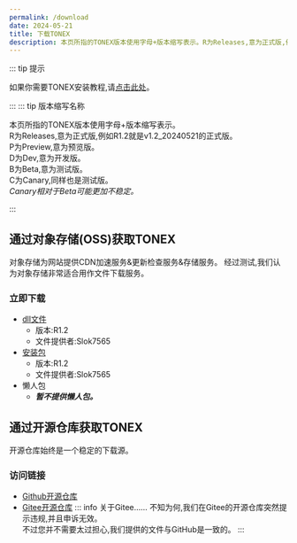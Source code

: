 ```yaml
---
permalink: /download
date: 2024-05-21
title: 下载TONEX
description: 本页所指的TONEX版本使用字母+版本缩写表示。R为Releases,意为正式版,例如R1.2就是v1.2_20240521的正式版。P为Preview,意为预览版。D为Dev,意为开发版。B为Beta,意为测试版。C为Canary,同样也是测试版。Canary相对于Beta可能更加不稳定。
---
```

::: tip 提示

如果你需要TONEX安装教程,请[点击此处](https://tonex.cc/tutorial)。

:::
::: tip 版本缩写名称

本页所指的TONEX版本使用字母+版本缩写表示。<br>
R为Releases,意为正式版,例如R1.2就是v1.2_20240521的正式版。<br>
P为Preview,意为预览版。<br>
D为Dev,意为开发版。<br>
B为Beta,意为测试版。<br>
C为Canary,同样也是测试版。<br>
*Canary相对于Beta可能更加不稳定。*

:::
## 通过对象存储(OSS)获取TONEX
对象存储为网站提供CDN加速服务&更新检查服务&存储服务。
经过测试,我们认为对象存储非常适合用作文件下载服务。

### 立即下载

- [dll文件](https://cn-sy1.rains3.com/xtremewave/TONEX.dll)
  - 版本:R1.2
  - 文件提供者:Slok7565
- [安装包](https://cn-sy1.rains3.com/xtremewave/TONEX_R1.2.zip)
  - 版本:R1.2
  - 文件提供者:Slok7565
- 懒人包
  - ***暂不提供懒人包。***

## 通过开源仓库获取TONEX
开源仓库始终是一个稳定的下载源。

### 访问链接
- [Github开源仓库](https://github.com/XtremeWave/TownOfNewEpic_Xtreme/releases)
- [Gitee开源仓库](https://gitee.com/TEAM_TONEX/TownOfNewEpic_Xtreme/releases)
::: info 关于Gitee……
不知为何,我们在Gitee的开源仓库突然提示违规,并且申诉无效。<br>
不过您并不需要太过担心,我们提供的文件与GitHub是一致的。
:::